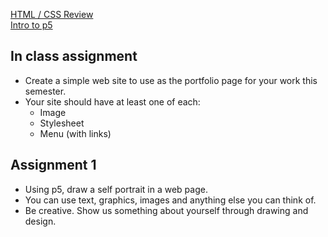[HTML / CSS Review](https://owenroberts.github.io/mmp210/week1/index.html)  
[Intro to p5](https://owenroberts.github.io/mmp210/week1/p5.html)

<h2>In class assignment</h2>
<ul>
	<li>Create a simple web site to use as the portfolio page for your work this semester.</li>
	<li>Your site should have at least one of each:
		<ul>
			<li>Image</li>
			<li>Stylesheet</li>
			<li>Menu (with links)</li>
		</ul>
	</li>
</ul>
<h2>Assignment 1</h2>
<ul>
	<li>Using p5, draw a self portrait in a web page.</li>
	<li>You can use text, graphics, images and anything else you can think of.</li>
	<li>Be creative.  Show us something about yourself through drawing and design.</li>
</ul>